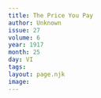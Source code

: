 ```yaml
---
title: The Price You Pay
author: Unknown
issue: 27
volume: 6
year: 1917
month: 25
day: VI
tags:
layout: page.njk
image:
---
```



